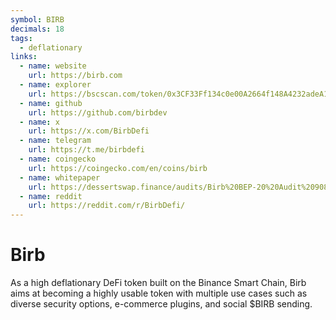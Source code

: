 ```yaml
---
symbol: BIRB
decimals: 18
tags:
  - deflationary
links:
  - name: website
    url: https://birb.com
  - name: explorer
    url: https://bscscan.com/token/0x3CF33Ff134c0e00A2664f148A4232adeA1515C6f
  - name: github
    url: https://github.com/birbdev
  - name: x
    url: https://x.com/BirbDefi
  - name: telegram
    url: https://t.me/birbdefi
  - name: coingecko
    url: https://coingecko.com/en/coins/birb
  - name: whitepaper
    url: https://dessertswap.finance/audits/Birb%20BEP-20%20Audit%209082831.pdf
  - name: reddit
    url: https://reddit.com/r/BirbDefi/
---
```


# Birb

As a high deflationary DeFi token built on the Binance Smart Chain, Birb aims at becoming a highly usable token with multiple use cases such as diverse security options, e-commerce plugins, and social $BIRB sending.
